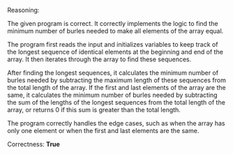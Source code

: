 Reasoning: 

The given program is correct. It correctly implements the logic to find the minimum number of burles needed to make all elements of the array equal. 

The program first reads the input and initializes variables to keep track of the longest sequence of identical elements at the beginning and end of the array. It then iterates through the array to find these sequences. 

After finding the longest sequences, it calculates the minimum number of burles needed by subtracting the maximum length of these sequences from the total length of the array. If the first and last elements of the array are the same, it calculates the minimum number of burles needed by subtracting the sum of the lengths of the longest sequences from the total length of the array, or returns 0 if this sum is greater than the total length.

The program correctly handles the edge cases, such as when the array has only one element or when the first and last elements are the same.

Correctness: **True**